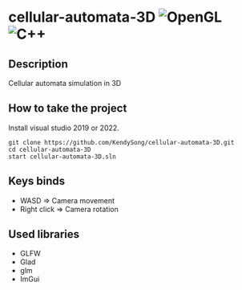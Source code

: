 # cellular-automata-3D ![OpenGL](https://img.shields.io/badge/OpenGL-%23FFFFFF.svg?style=for-the-badge&logo=opengl) ![C++](https://img.shields.io/badge/c++-%2300599C.svg?style=for-the-badge&logo=c%2B%2B&logoColor=white)

## Description
Cellular automata simulation in 3D

## How to take the project
Install visual studio 2019 or 2022.
```git
git clone https://github.com/KendySong/cellular-automata-3D.git
cd cellular-automata-3D
start cellular-automata-3D.sln
```

## Keys binds
- WASD        => Camera movement
- Right click => Camera rotation

## Used libraries
- GLFW
- Glad
- glm
- ImGui
